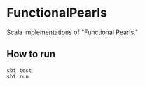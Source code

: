 FunctionalPearls
================

Scala implementations of "Functional Pearls."

How to run
---

```
sbt test
sbt run
```
